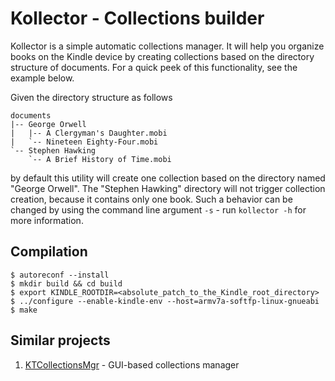 Kollector - Collections builder
===============================

Kollector is a simple automatic collections manager. It will help you organize books on the Kindle
device by creating collections based on the directory structure of documents. For a quick peek of
this functionality, see the example below.

Given the directory structure as follows

	documents
	|-- George Orwell
	|   |-- A Clergyman's Daughter.mobi
	|   `-- Nineteen Eighty-Four.mobi
	`-- Stephen Hawking
	    `-- A Brief History of Time.mobi

by default this utility will create one collection based on the directory named "George Orwell".
The "Stephen Hawking" directory will not trigger collection creation, because it contains only one
book. Such a behavior can be changed by using the command line argument `-s` - run `kollector -h`
for more information.


Compilation
-----------

	$ autoreconf --install
	$ mkdir build && cd build
	$ export KINDLE_ROOTDIR=<absolute_patch_to_the_Kindle_root_directory>
	$ ../configure --enable-kindle-env --host=armv7a-softfp-linux-gnueabi
	$ make


Similar projects
----------------

1. [KTCollectionsMgr](https://bitbucket.org/NiLuJe/ktcollectionsmgr) - GUI-based collections
	 manager
